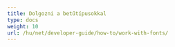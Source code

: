 ```yaml
---
title: Dolgozni a betűtípusokkal
type: docs
weight: 10
url: /hu/net/developer-guide/how-to/work-with-fonts/
---
```

